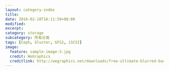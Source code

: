 ```yaml
---
layout: category-index
title: 
date: 2016-02-18T16:11:59+08:00
modified:
excerpt:
category: storage
subcategory: 所有分类
tags: [Ceph, Gluster, GFS2, iSCSI]
image:
  feature: sample-image-3.jpg
  credit: WeGraphics
  creditlink: http://wegraphics.net/downloads/free-ultimate-blurred-background-pack/
---
```


